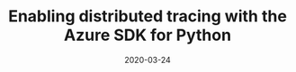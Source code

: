 ---
title: Enabling distributed tracing with the Azure SDK for Python
date: 2020-03-24
sidebar: releases_sidebar
author_github: adrianhall
repository: azure/azure-sdk
---